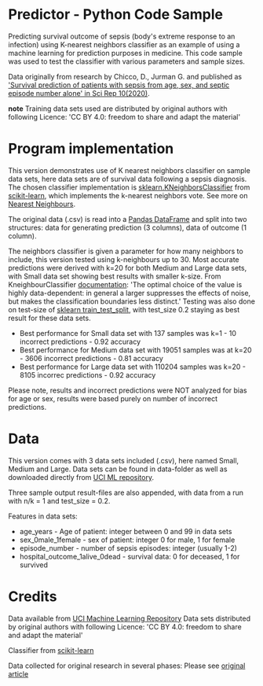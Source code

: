 # Predictor - Python Code Sample

Predicting survival outcome of sepsis (body's extreme response to an infection) using K-nearest neighbors classifier as an example of using a machine learning for prediction purposes in medicine. This code sample was used to test the classifier with various parameters and sample sizes.

Data originally from research by Chicco, D., Jurman G. and published as ['Survival prediction of patients with sepsis from age, sex, and septic episode number alone' in Sci Rep 10(2020)](https://doi.org/10.1038/s41598-020-73558-3). 

**note**
Training data sets used are distributed by original authors with following Licence: 'CC BY 4.0: freedom to share and adapt the material'

# Program implementation
This version demonstrates use of K nearest neighbors classifier on sample data sets, here data sets are of survival data following a sepsis diagnosis. The chosen classifier implementation is [sklearn.KNeighborsClassifier](https://scikit-learn.org/stable/modules/generated/sklearn.neighbors.KNeighborsClassifier.html) from [scikit-learn](https://scikit-learn.org/stable/), which implements the k-nearest neighbors vote. See more on [Nearest Neighbours](https://scikit-learn.org/stable/modules/neighbors.html#classification).

The original data (.csv) is read into a [Pandas DataFrame](https://pandas.pydata.org/docs/reference/api/pandas.DataFrame.html) and split into two structures: data for generating prediction (3 columns), data of outcome (1 column).

The neighbors classifier is given a parameter for how many neighbors to include, this version tested using k-neighbours up to 30. Most accurate predictions were derived with k=20 for both Medium and Large data sets, with Small data set showing best results with smaller k-size. From KneighbourClassifier [documentation](https://scikit-learn.org/stable/modules/neighbors.html#nearest-neighbors-classification): 'The optimal choice of the value is highly data-dependent: in general a larger suppresses the effects of noise, but makes the classification boundaries less distinct.' Testing was also done on test-size of [sklearn train_test_split](https://www.sharpsightlabs.com/blog/scikit-train_test_split/), with test_size 0.2 staying as best result for these data sets.

- Best performance for Small data set with 137 samples was k=1 - 10 incorrect predictions - 0.92 accuracy
- Best performance for Medium data set with 19051 samples was at k=20 - 3606 incorrect predictions - 0.81 accuracy
- Best performance for Large data set with 110204 samples was k=20 - 8105 incorrec predictions - 0.92 accuracy

Please note, results and incorrect predictions were NOT analyzed for bias for age or sex, results were based purely on number of incorrect predictions.

# Data
This version comes with 3 data sets included (.csv), here named Small, Medium and Large. Data sets can be found in data-folder as well as downloaded directly from [UCI ML repository](https://archive.ics.uci.edu/ml/datasets/Sepsis+survival+minimal+clinical+records#). 

Three sample output result-files are also appended, with data from a run with n/k = 1 and test_size = 0.2. 

Features in data sets: 
- age_years - Age of patient: integer between 0 and 99 in data sets
- sex_0male_1female - sex of patient: integer 0 for male, 1 for female 
- episode_number - number of sepsis episodes: integer (usually 1-2)
- hospital_outcome_1alive_0dead - survival data: 0 for deceased, 1 for survived

# Credits

Data available from [UCI Machine Learning Repository](https://archive.ics.uci.edu/ml/datasets/Sepsis+survival+minimal+clinical+records#) Data sets distributed by original authors with following Licence: 'CC BY 4.0: freedom to share and adapt the material'

Classifier from [scikit-learn](https://scikit-learn.org/stable/index.html)

Data collected for original research in several phases: Please see [original article](https://www.nature.com/articles/s41598-020-73558-3) 
